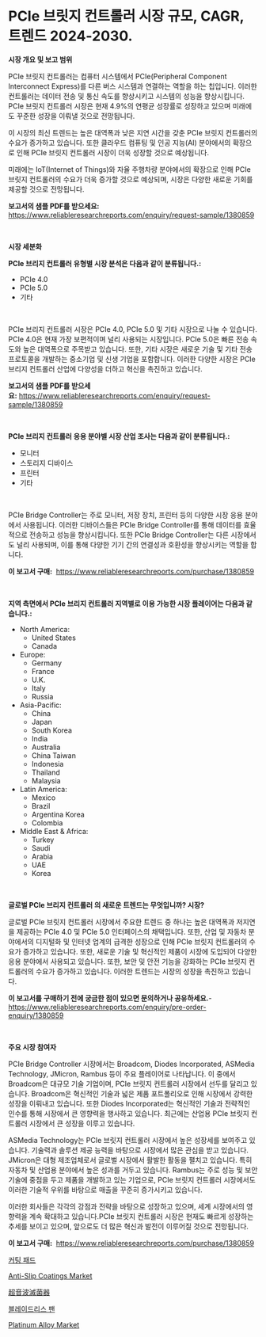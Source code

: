 <p><h1>PCIe 브릿지 컨트롤러 시장 규모, CAGR, 트렌드 2024-2030.</h1></p><p><strong>시장 개요 및 보고 범위</strong></p>
<p><p>PCIe 브릿지 컨트롤러는 컴퓨터 시스템에서 PCIe(Peripheral Component Interconnect Express)를 다른 버스 시스템과 연결하는 역할을 하는 칩입니다. 이러한 컨트롤러는 데이터 전송 및 통신 속도를 향상시키고 시스템의 성능을 향상시킵니다. PCIe 브릿지 컨트롤러 시장은 현재 4.9%의 연평균 성장률로 성장하고 있으며 미래에도 꾸준한 성장을 이뤄낼 것으로 전망됩니다. </p><p>이 시장의 최신 트렌드는 높은 대역폭과 낮은 지연 시간을 갖춘 PCIe 브릿지 컨트롤러의 수요가 증가하고 있습니다. 또한 클라우드 컴퓨팅 및 인공 지능(AI) 분야에서의 확장으로 인해 PCIe 브릿지 컨트롤러 시장이 더욱 성장할 것으로 예상됩니다. </p><p>미래에는 IoT(Internet of Things)와 자율 주행차량 분야에서의 확장으로 인해 PCIe 브릿지 컨트롤러의 수요가 더욱 증가할 것으로 예상되며, 시장은 다양한 새로운 기회를 제공할 것으로 전망됩니다.</p></p>
<p><strong>보고서의 샘플 PDF를 받으세요:</strong> <a href="https://www.reliableresearchreports.com/enquiry/request-sample/1380859">https://www.reliableresearchreports.com/enquiry/request-sample/1380859</a></p>
<p>&nbsp;</p>
<p><strong>시장 세분화</strong></p>
<p><strong>PCIe 브리지 컨트롤러 유형별 시장 분석은 다음과 같이 분류됩니다.:</strong></p>
<p><ul><li>PCIe 4.0</li><li>PCIe 5.0</li><li>기타</li></ul></p>
<p>&nbsp;</p>
<p><p>PCIe 브리지 컨트롤러 시장은 PCIe 4.0, PCIe 5.0 및 기타 시장으로 나눌 수 있습니다. PCIe 4.0은 현재 가장 보편적이며 널리 사용되는 시장입니다. PCIe 5.0은 빠른 전송 속도와 높은 대역폭으로 주목받고 있습니다. 또한, 기타 시장은 새로운 기술 및 기타 전송 프로토콜을 개발하는 중소기업 및 신생 기업을 포함합니다. 이러한 다양한 시장은 PCIe 브리지 컨트롤러 산업에 다양성을 더하고 혁신을 촉진하고 있습니다.</p></p>
<p><strong>보고서의 샘플 PDF를 받으세요:</strong>&nbsp;<a href="https://www.reliableresearchreports.com/enquiry/request-sample/1380859">https://www.reliableresearchreports.com/enquiry/request-sample/1380859</a></p>
<p>&nbsp;</p>
<p><strong> PCIe 브리지 컨트롤러 응용 분야별 시장 산업 조사는 다음과 같이 분류됩니다.:</strong></p>
<p><ul><li>모니터</li><li>스토리지 디바이스</li><li>프린터</li><li>기타</li></ul></p>
<p>&nbsp;</p>
<p><p>PCIe Bridge Controller는 주로 모니터, 저장 장치, 프린터 등의 다양한 시장 응용 분야에서 사용됩니다. 이러한 디바이스들은 PCIe Bridge Controller를 통해 데이터를 효율적으로 전송하고 성능을 향상시킵니다. 또한 PCIe Bridge Controller는 다른 시장에서도 널리 사용되며, 이를 통해 다양한 기기 간의 연결성과 호환성을 향상시키는 역할을 합니다.</p></p>
<p><strong>이 보고서 구매:</strong>&nbsp; <a href="https://www.reliableresearchreports.com/purchase/1380859">https://www.reliableresearchreports.com/purchase/1380859</a></p>
<p>&nbsp;</p>
<p><strong>지역 측면에서 PCIe 브리지 컨트롤러 지역별로 이용 가능한 시장 플레이어는 다음과 같습니다.:</strong></p>
<p><ul>
    <li>
        North America:
        <ul>
            <li>United States</li>
            <li>Canada</li>
        </ul>
    </li>
    <li>
        Europe:
        <ul>
            <li>Germany</li>
            <li>France</li>
            <li>U.K.</li>
            <li>Italy</li>
            <li>Russia</li>
        </ul>
    </li>
    <li>
        Asia-Pacific:
        <ul>
            <li>China</li>
            <li>Japan</li>
            <li>South Korea</li>
            <li>India</li>
            <li>Australia</li>
            <li>China Taiwan</li>
            <li>Indonesia</li>
            <li>Thailand</li>
            <li>Malaysia</li>
        </ul>
    </li>
    <li>
        Latin America:
        <ul>
            <li>Mexico</li>
            <li>Brazil</li>
            <li>Argentina Korea</li>
            <li>Colombia</li>
        </ul>
    </li>
    <li>
        Middle East & Africa:
        <ul>
            <li>Turkey</li>
            <li>Saudi</li>
            <li>Arabia</li>
            <li>UAE</li>
            <li>Korea</li>
        </ul>
    </li>
    </ul></p>
<p>&nbsp;</p>
<p><strong>글로벌 PCIe 브리지 컨트롤러 의 새로운 트렌드는 무엇입니까? 시장?</strong></p>
<p><p>글로벌 PCIe 브릿지 컨트롤러 시장에서 주요한 트렌드 중 하나는 높은 대역폭과 저지연을 제공하는 PCIe 4.0 및 PCIe 5.0 인터페이스의 채택입니다. 또한, 산업 및 자동차 분야에서의 디지털화 및 인터넷 업계의 급격한 성장으로 인해 PCIe 브릿지 컨트롤러의 수요가 증가하고 있습니다. 또한, 새로운 기술 및 혁신적인 제품이 시장에 도입되어 다양한 응용 분야에서 사용되고 있습니다. 또한, 보안 및 안전 기능을 강화하는 PCIe 브릿지 컨트롤러의 수요가 증가하고 있습니다. 이러한 트렌드는 시장의 성장을 촉진하고 있습니다.</p></p>
<p><strong>이 보고서를 구매하기 전에 궁금한 점이 있으면 문의하거나 공유하세요.</strong>- <a href="https://www.reliableresearchreports.com/enquiry/pre-order-enquiry/1380859">https://www.reliableresearchreports.com/enquiry/pre-order-enquiry/1380859</a></p>
<p>&nbsp;</p>
<p><strong>주요 시장 참여자</strong></p>
<p><p>PCIe Bridge Controller 시장에서는 Broadcom, Diodes Incorporated, ASMedia Technology, JMicron, Rambus 등이 주요 플레이어로 나타납니다. 이 중에서 Broadcom은 대규모 기술 기업이며, PCIe 브릿지 컨트롤러 시장에서 선두를 달리고 있습니다. Broadcom은 혁신적인 기술과 넓은 제품 포트폴리오로 인해 시장에서 강력한 성장을 이뤄내고 있습니다. 또한 Diodes Incorporated는 혁신적인 기술과 전략적인 인수를 통해 시장에서 큰 영향력을 행사하고 있습니다. 최근에는 산업용 PCIe 브릿지 컨트롤러 시장에서 큰 성장을 이루고 있습니다.</p><p>ASMedia Technology는 PCIe 브릿지 컨트롤러 시장에서 높은 성장세를 보여주고 있습니다. 기술력과 솔루션 제공 능력을 바탕으로 시장에서 많은 관심을 받고 있습니다. JMicron은 대형 제조업체로서 글로벌 시장에서 활발한 활동을 펼치고 있습니다. 특히 자동차 및 산업용 분야에서 높은 성과를 거두고 있습니다. Rambus는 주로 성능 및 보안 기술에 중점을 두고 제품을 개발하고 있는 기업으로, PCIe 브릿지 컨트롤러 시장에서도 이러한 기술적 우위를 바탕으로 매출을 꾸준히 증가시키고 있습니다.</p><p>이러한 회사들은 각각의 강점과 전략을 바탕으로 성장하고 있으며, 세계 시장에서의 영향력을 계속 확대하고 있습니다.PCIe 브릿지 컨트롤러 시장은 현재도 빠르게 성장하는 추세를 보이고 있으며, 앞으로도 더 많은 혁신과 발전이 이루어질 것으로 전망됩니다.</p></p>
<p><strong>이 보고서 구매:</strong>&nbsp;&nbsp;<a href="https://www.reliableresearchreports.com/purchase/1380859">https://www.reliableresearchreports.com/purchase/1380859</a></p>
<p><p><a href="https://medium.com/@lucianmaluan2022/%EC%BB%A4%ED%8C%85-%ED%8C%A8%EB%93%9C-%EC%8B%9C%EC%9E%A5-%EB%8F%99%ED%96%A5-%EB%B0%8F-%EC%8B%9C%EC%9E%A5-%EB%B6%84%EC%84%9D%EC%9D%80-2024%EB%85%84%EB%B6%80%ED%84%B0-2031%EB%85%84%EA%B9%8C%EC%A7%80-%EC%98%88%EC%B8%A1%EB%90%A9%EB%8B%88%EB%8B%A4-ad4b0eaa9010">커팅 패드</a></p><p><a href="https://www.linkedin.com/pulse/anti-slip-coatings-market-centers-aspects-growth-share-opportunity-2yipf?trackingId=7a0BhSt2gxusQx9EtkEB5Q%3D%3D">Anti-Slip Coatings Market</a></p><p><a href="https://medium.com/@alioukaye1/%E8%B6%85%E9%9F%B3%E6%B3%A2%E6%AE%BA%E8%8F%8C%E5%99%A8%E5%B8%82%E5%A0%B4%E3%81%AF-2031%E5%B9%B4%E3%81%BE%E3%81%A7%E3%81%AE%E5%B8%82%E5%A0%B4%E3%82%B7%E3%82%A7%E3%82%A2-%E3%82%B5%E3%82%A4%E3%82%BA-%E4%BA%88%E6%B8%AC%E3%82%92%E4%B8%AD%E5%BF%83%E3%81%AB%E5%B1%95%E9%96%8B%E3%81%97%E3%81%A6%E3%81%84%E3%81%BE%E3%81%99-80f9694d420e">超音波滅菌器</a></p><p><a href="https://medium.com/@earlfeffersj/%EB%B8%94%EB%A0%88%EC%9D%B4%EB%93%9C%EB%A6%AC%EC%8A%A4-%ED%8C%AC-%EC%8B%9C%EC%9E%A5-%EC%A2%85%EB%A5%98-%EC%9D%91%EC%9A%A9-%EB%B0%8F-%EC%A7%80%EB%A6%AC%EC%97%90-%EB%8C%80%ED%95%9C-%ED%8F%AC%EA%B4%84%EC%A0%81-%ED%8F%89%EA%B0%80-5e014d4a0057">블레이드리스 팬</a></p><p><a href="https://www.linkedin.com/pulse/decoding-platinum-alloy-market-deep-dive-latest-trends-moc3f?trackingId=zeonsKdJfn7kJL4u8AW0Qg%3D%3D">Platinum Alloy Market</a></p></p>
